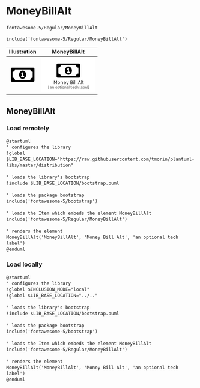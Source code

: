 # MoneyBillAlt


```text
fontawesome-5/Regular/MoneyBillAlt
```

```text
include('fontawesome-5/Regular/MoneyBillAlt')
```



| Illustration | MoneyBillAlt |
| :---: | :---: |
| ![illustration for Illustration](../../fontawesome-5/Regular/MoneyBillAlt.png) | ![illustration for MoneyBillAlt](../../fontawesome-5/Regular/MoneyBillAlt.Local.png) |




## MoneyBillAlt

### Load remotely
```plantuml
@startuml
' configures the library
!global $LIB_BASE_LOCATION="https://raw.githubusercontent.com/tmorin/plantuml-libs/master/distribution"

' loads the library's bootstrap
!include $LIB_BASE_LOCATION/bootstrap.puml

' loads the package bootstrap
include('fontawesome-5/bootstrap')

' loads the Item which embeds the element MoneyBillAlt
include('fontawesome-5/Regular/MoneyBillAlt')

' renders the element
MoneyBillAlt('MoneyBillAlt', 'Money Bill Alt', 'an optional tech label')
@enduml
```

### Load locally
```plantuml
@startuml
' configures the library
!global $INCLUSION_MODE="local"
!global $LIB_BASE_LOCATION="../.."

' loads the library's bootstrap
!include $LIB_BASE_LOCATION/bootstrap.puml

' loads the package bootstrap
include('fontawesome-5/bootstrap')

' loads the Item which embeds the element MoneyBillAlt
include('fontawesome-5/Regular/MoneyBillAlt')

' renders the element
MoneyBillAlt('MoneyBillAlt', 'Money Bill Alt', 'an optional tech label')
@enduml
```

